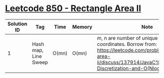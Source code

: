 # [Leetcode 850 - Rectangle Area II](https://leetcode.com/problems/rectangle-area-ii/)

| Solution ID | Tag | Time | Memory | Note |
| ----------- | --- | ---- | ------ | ---- |
| 1 | Hash map, Line Sweep | O(mn) | O(mn) | m, n are number of unique x and y coordinates. Borrow from: <https://leetcode.com/problems/rectangle-area-ii/discuss/137914/JavaC%2B%2BPython-Discretization-and-O(NlogN)>. |

